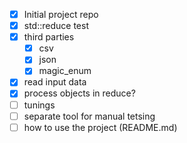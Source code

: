 - [x] Initial project repo
- [x] std::reduce test
- [x] third parties
	- [x] csv
	- [x] json
	- [x] magic_enum
- [x] read input data
- [x] process objects in reduce?
- [ ] tunings
- [ ] separate tool for manual tetsing
- [ ] how to use the project (README.md)
